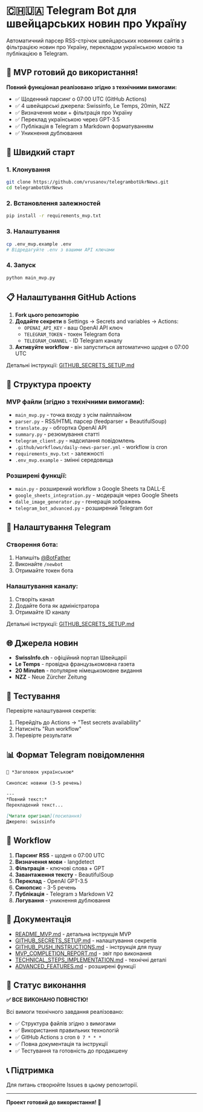 # 🇨🇭🇺🇦 Telegram Bot для швейцарських новин про Україну

Автоматичний парсер RSS-стрічок швейцарських новинних сайтів з фільтрацією новин про Україну, перекладом українською мовою та публікацією в Telegram.

## 🎯 MVP готовий до використання!

**Повний функціонал реалізовано згідно з технічними вимогами:**
- ✅ Щоденний парсинг о 07:00 UTC (GitHub Actions)
- ✅ 4 швейцарські джерела: Swissinfo, Le Temps, 20min, NZZ
- ✅ Визначення мови + фільтрація про Україну
- ✅ Переклад українською через GPT-3.5
- ✅ Публікація в Telegram з Markdown форматуванням
- ✅ Уникнення дублювання

## 🚀 Швидкий старт

### 1. Клонування
```bash
git clone https://github.com/vrusanov/telegrambotUkrNews.git
cd telegrambotUkrNews
```

### 2. Встановлення залежностей
```bash
pip install -r requirements_mvp.txt
```

### 3. Налаштування
```bash
cp .env_mvp.example .env
# Відредагуйте .env з вашими API ключами
```

### 4. Запуск
```bash
python main_mvp.py
```

## 📋 Налаштування GitHub Actions

1. **Fork цього репозиторію**
2. **Додайте секрети** в Settings → Secrets and variables → Actions:
   - `OPENAI_API_KEY` - ваш OpenAI API ключ
   - `TELEGRAM_TOKEN` - токен Telegram бота
   - `TELEGRAM_CHANNEL` - ID Telegram каналу
3. **Активуйте workflow** - він запуститься автоматично щодня о 07:00 UTC

Детальні інструкції: [GITHUB_SECRETS_SETUP.md](GITHUB_SECRETS_SETUP.md)

## 🔧 Структура проекту

### MVP файли (згідно з технічними вимогами):
- `main_mvp.py` - точка входу з усім пайплайном
- `parser.py` - RSS/HTML парсер (feedparser + BeautifulSoup)
- `translate.py` - обгортка OpenAI API
- `summary.py` - резюмування статті
- `telegram_client.py` - надсилання повідомлень
- `.github/workflows/daily-news-parser.yml` - workflow із cron
- `requirements_mvp.txt` - залежності
- `.env_mvp.example` - змінні середовища

### Розширені функції:
- `main.py` - розширений workflow з Google Sheets та DALL-E
- `google_sheets_integration.py` - модерація через Google Sheets
- `dalle_image_generator.py` - генерація зображень
- `telegram_bot_advanced.py` - розширений Telegram бот

## 📱 Налаштування Telegram

### Створення бота:
1. Напишіть [@BotFather](https://t.me/BotFather)
2. Виконайте `/newbot`
3. Отримайте токен бота

### Налаштування каналу:
1. Створіть канал
2. Додайте бота як адміністратора
3. Отримайте ID каналу

Детальні інструкції: [GITHUB_SECRETS_SETUP.md](GITHUB_SECRETS_SETUP.md)

## 🌐 Джерела новин

- **SwissInfo.ch** - офіційний портал Швейцарії
- **Le Temps** - провідна французькомовна газета
- **20 Minuten** - популярне німецькомовне видання
- **NZZ** - Neue Zürcher Zeitung

## 🧪 Тестування

Перевірте налаштування секретів:
1. Перейдіть до Actions → "Test secrets availability"
2. Натисніть "Run workflow"
3. Перевірте результати

## 📊 Формат Telegram повідомлення

```markdown
📢 *Заголовок українською*

Синопсис новини (3-5 речень)

---
*Повний текст:*
Перекладений текст...

[Читати оригінал](посилання)
Джерело: swissinfo
```

## 🔄 Workflow

1. **Парсинг RSS** - щодня о 07:00 UTC
2. **Визначення мови** - langdetect
3. **Фільтрація** - ключові слова + GPT
4. **Завантаження тексту** - BeautifulSoup
5. **Переклад** - OpenAI GPT-3.5
6. **Синопсис** - 3-5 речень
7. **Публікація** - Telegram з Markdown V2
8. **Логування** - уникнення дублювання

## 📁 Документація

- [README_MVP.md](README_MVP.md) - детальна інструкція MVP
- [GITHUB_SECRETS_SETUP.md](GITHUB_SECRETS_SETUP.md) - налаштування секретів
- [GITHUB_PUSH_INSTRUCTIONS.md](GITHUB_PUSH_INSTRUCTIONS.md) - інструкція для пушу
- [MVP_COMPLETION_REPORT.md](MVP_COMPLETION_REPORT.md) - звіт про виконання
- [TECHNICAL_STEPS_IMPLEMENTATION.md](TECHNICAL_STEPS_IMPLEMENTATION.md) - технічні деталі
- [ADVANCED_FEATURES.md](ADVANCED_FEATURES.md) - розширені функції

## 🎯 Статус виконання

**✅ ВСЕ ВИКОНАНО ПОВНІСТЮ!**

Всі вимоги технічного завдання реалізовано:
- ✅ Структура файлів згідно з вимогами
- ✅ Використання правильних технологій
- ✅ GitHub Actions з cron `0 7 * * *`
- ✅ Повна документація та інструкції
- ✅ Тестування та готовність до продакшену

## 📞 Підтримка

Для питань створюйте Issues в цьому репозиторії.

---

**Проект готовий до використання! 🎉**
